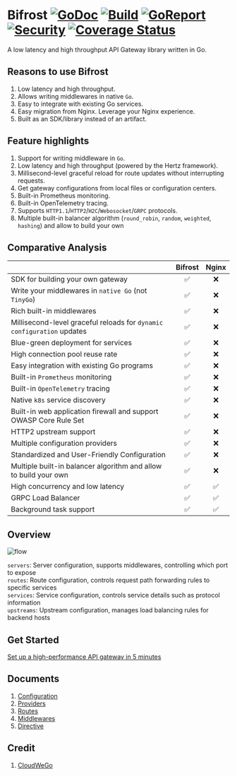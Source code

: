 # Bifrost [![GoDoc][doc-img]][doc] [![Build][ci-img]][ci] [![GoReport][report-img]][report] [![Security][security-img]][security] [![Coverage Status][cov-img]][cov]

A low latency and high throughput API Gateway library written in Go.

## Reasons to use Bifrost

1. Low latency and high throughput.
1. Allows writing middlewares in native `Go`.
1. Easy to integrate with existing Go services.
1. Easy migration from Nginx. Leverage your Nginx experience.
1. Built as an SDK/library instead of an artifact.

## Feature highlights

1. Support for writing middleware in `Go`.
1. Low latency and high throughput (powered by the Hertz framework).
1. Millisecond-level graceful reload for route updates without interrupting requests.
1. Get gateway configurations from local files or configuration centers.
1. Built-in Prometheus monitoring.
1. Built-in OpenTelemetry tracing.
1. Supports `HTTP1.1`/`HTTP2`/`H2C`/`Webosocket`/`GRPC` protocols.
1. Multiple built-in balancer algorithm (`round_robin`, `random`, `weighted`, `hashing`) and allow to build your own

## Comparative Analysis

|                                                                        | Bifrost | Nginx |
| :--------------------------------------------------------------------- | :-----: | :---: |
| SDK for building your own gateway                                      |   ✅    |  ❌   |
| Write your middlewares in `native Go` (not `TinyGo`)                   |   ✅    |  ❌   |
| Rich built-in middlewares                                              |   ✅    |  ❌   |
| Millisecond-level graceful reloads for `dynamic configuration` updates |   ✅    |  ❌   |
| Blue-green deployment for services                                     |   ✅    |  ❌   |
| High connection pool reuse rate                                        |   ✅    |  ❌   |
| Easy integration with existing Go programs                             |   ✅    |  ❌   |
| Built-in `Prometheus` monitoring                                       |   ✅    |  ❌   |
| Built-in `OpenTelemetry` tracing                                       |   ✅    |  ❌   |
| Native `k8s` service discovery                                         |   ✅    |  ❌   |
| Built-in web application firewall and support OWASP Core Rule Set      |   ✅    |  ❌   |
| HTTP2 upstream support                                                 |   ✅    |  ❌   |
| Multiple configuration providers                                       |   ✅    |  ❌   |
| Standardized and User-Friendly Configuration                           |   ✅    |  ❌   |
| Multiple built-in balancer algorithm and allow to build your own       |   ✅    |  ❌   |
| High concurrency and low latency                                       |   ✅    |  ✅   |
| GRPC Load Balancer                                                     |   ✅    |  ✅   |
| Background task support                                                |   ✅    |  ✅   |

## Overview

![flow](/docs/images/bifrost_arch.png)

`servers`: Server configuration, supports middlewares, controlling which port to expose \
`routes`: Route configuration, controls request path forwarding rules to specific services \
`services`: Service configuration, controls service details such as protocol information \
`upstreams`: Upstream configuration, manages load balancing rules for backend hosts

## Get Started

[Set up a high-performance API gateway in 5 minutes](/docs/get_started.md)

## Documents

1. [Configuration](./docs/configuration.md)
1. [Providers](./docs/providers.md)
1. [Routes](./docs/routes.md)
1. [Middlewares](./docs/middlewares.md)
1. [Directive](./docs/directive.md)

## Credit

1. [CloudWeGo](https://www.cloudwego.io/)

[doc-img]: https://godoc.org/github.com/nite-coder/bifrost?status.svg
[doc]: https://pkg.go.dev/github.com/nite-coder/bifrost?tab=doc
[ci-img]: https://github.com/nite-coder/bifrost/actions/workflows/build.yml/badge.svg
[ci]: https://github.com/nite-coder/bifrost/actions
[report-img]: https://goreportcard.com/badge/github.com/nite-coder/bifrost
[report]: https://goreportcard.com/report/github.com/nite-coder/bifrost
[security-img]: https://github.com/nite-coder/bifrost/actions/workflows/codeql-analysis.yml/badge.svg
[security]: https://github.com/nite-coder/bifrost/security
[cov-img]: https://codecov.io/github/nite-coder/bifrost/graph/badge.svg
[cov]: https://codecov.io/github/nite-coder/bifrost
